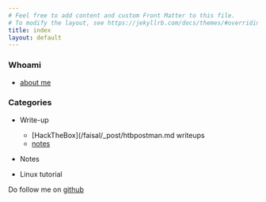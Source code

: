 ```yaml
---
# Feel free to add content and custom Front Matter to this file.
# To modify the layout, see https://jekyllrb.com/docs/themes/#overriding-theme-defaults
title: index
layout: default
---
```

### Whoami
- [about me](whoami)

### Categories
- Write-up
  - [HackTheBox](/faisal/_post/htbpostman.md writeups
  - [notes](/faisal/notes)
  
- Notes

- Linux tutorial

Do follow me on [github](https://github.com/faisalfs10x)
